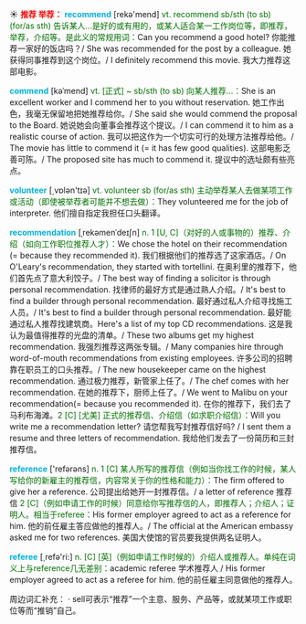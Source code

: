 ☀ <font color="red">**推荐 举荐：**</font>
<font color="sky blue">**recommend**</font> [rekə'mend] 
<font color="rgb(227, 108, 9)">vt. recommend sb/sth (to sb) (for/as sth) 告诉某人…是好的或有用的，或某人适合某一工作岗位等，即推荐，举荐，介绍等。是此义的常规用词：</font>Can you recommend a good hotel? 你能推荐一家好的饭店吗？/ She was recommended for the post by a colleague. 她获得同事推荐到这个岗位。/ I definitely recommend this movie. 我大力推荐这部电影。
           
<font color="sky blue">**commend**</font> [kəˈmend]
<font color="rgb(227, 108, 9)">vt. [正式] ~ sb/sth (to sb) 向某人推荐…：</font>She is an excellent worker and I commend her to you without reservation. 她工作出色，我毫无保留地把她推荐给你。/ She said she would commend the proposal to the Board. 她说她会向董事会推荐这个提议。/ I can commend it to him as a realistic course of action. 我可以把这作为一个切实可行的处理方法推荐给他。/ The movie has little to commend it (= it has few good qualities). 这部电影乏善可陈。/ The proposed site has much to commend it. 提议中的选址颇有些亮点。

<font color="sky blue">**volunteer**</font> [͵vɒlən'tɪə] 
<font color="rgb(227, 108, 9)">vt. volunteer sb (for/as sth) 主动举荐某人去做某项工作或活动（即使被举荐者可能并不想去做）：</font>They volunteered me for the job of interpreter. 他们擅自指定我担任口头翻译。
           
<font color="sky blue">**recommendation**</font> [ˌrekəmenˈdeɪʃn]
<font color="rgb(227, 108, 9)">n. 1 [U, C]（对好的人或事物的）推荐、介绍（如向工作职位推荐人才）：</font>We chose the hotel on their recommendation (= because they recommended it). 我们根据他们的推荐选了这家酒店。/ On O'Leary's recommendation, they started with tortellini. 在奥利里的推荐下，他们首先点了意大利饺子。/ The best way of finding a solicitor is through personal recommendation. 找律师的最好方式是通过熟人介绍。/ It's best to find a builder through personal recommendation. 最好通过私人介绍寻找施工人员。/ It's best to find a builder through personal recommendation. 最好能通过私人推荐找建筑商。Here's a list of my top CD recommendations. 这是我认为最值得推荐的光盘的清单。/ These two albums get my highest recommendation. 我强烈推荐这两张专辑。/ Many companies hire through word-of-mouth recommendations from existing employees. 许多公司的招聘靠在职员工的口头推荐。/ The new housekeeper came on the highest recommendation. 通过极力推荐，新管家上任了。/ The chef comes with her recommendation. 在她的推荐下，厨师上任了。/ We went to Malibu on your recommendation(= because you recommended it). 在你的推荐下，我们去了马利布海滩。<font color="rgb(227, 108, 9)">2 [C] [尤美] 正式的推荐信、介绍信（如求职介绍信）：</font>Will you write me a recommendation letter? 请您帮我写封推荐信好吗? / I sent them a resume and three letters of recommendation. 我给他们发去了一份简历和三封推荐信。

<font color="sky blue">**reference**</font> ['refərəns] 
<font color="rgb(227, 108, 9)">n. 1 [C] 某人所写的推荐信（例如当你找工作的时候，某人写给你的新雇主的推荐信，内容常关于你的性格和能力）：</font>The firm offered to give her a reference. 公司提出给她开一封推荐信。/ a letter of reference 推荐信 <font color="rgb(227, 108, 9)">2 [C]（例如申请工作的时候）同意给你写推荐信的人，即推荐人；介绍人；证明人。相当于referee：</font>His former employer agreed to act as a reference for him. 他的前任雇主答应做他的推荐人。/ The official at the American embassy asked me for two references. 美国大使馆的官员要我提供两名证明人。

<font color="sky blue">**referee**</font> [͵refə'ri:] 
<font color="rgb(227, 108, 9)">n. [C] [英]（例如申请工作时候的）介绍人或推荐人。单纯在词义上与reference几无差别：</font>academic referee 学术推荐人 / His former employer agreed to act as a referee for him. 他的前任雇主同意做他的推荐人。

周边词汇补充：
· sell可表示“推荐”一个主意、服务、产品等，或就某项工作或职位等而“推销”自己。
